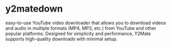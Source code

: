 # y2matedown
easy-to-use YouTube video downloader that allows you to download videos and audio in multiple formats (MP4, MP3, etc.) from YouTube and other popular platforms. Designed for simplicity and performance, Y2Mate supports high-quality downloads with minimal setup.
